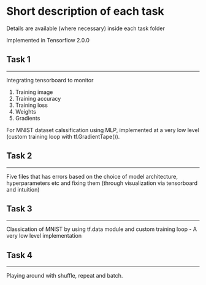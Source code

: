 # Short description of each task
Details are available (where necessary) inside each task folder

Implemented in Tensorflow 2.0.0

## Task 1
---
Integrating tensorboard to monitor 

1. Training image
2. Training accuracy
3. Training loss
4. Weights
5. Gradients

For MNIST dataset calssification using MLP, implemented at a very low level (custom training loop with tf.GradientTape()).

## Task 2
---
Five files that has errors based on the choice of model architecture, hyperparameters etc and fixing them (through visualization via tensorboard and intuition) 

## Task 3
---

Classication of MNIST by using tf.data module and custom training loop - A very low level implementation

## Task 4
---

Playing around with shuffle, repeat and batch.
